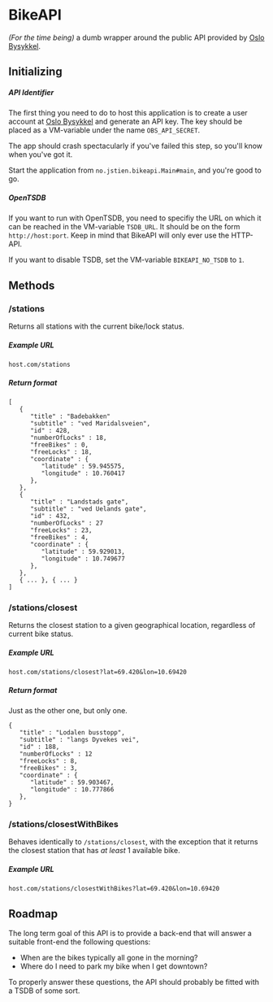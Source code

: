 # BikeAPI

_(For the time being)_ a dumb wrapper around the public API provided by
[Oslo Bysykkel](https://developer.oslobysykkel.no).


## Initializing
##### API Identifier
The first thing you need to do to host this application is to create a
user account at [Oslo Bysykkel](https://developer.oslobysykkel.no) and
generate an API key. The key should be placed as a VM-variable
under the name `OBS_API_SECRET`.

The app should crash spectacularly if you've failed this step, so you'll know
when you've got it.

Start the application from `no.jstien.bikeapi.Main#main`, and you're good to
go.

##### OpenTSDB
If you want to run with OpenTSDB, you need to specifiy the URL on which it can
be reached in the VM-variable `TSDB_URL`. It should be on the form
`http://host:port`. Keep in mind that BikeAPI will only ever use the HTTP-API.

If you want to disable TSDB, set the VM-variable `BIKEAPI_NO_TSDB`
to `1`.

## Methods
### /stations
Returns all stations with the current bike/lock status.

##### Example URL
`host.com/stations`

##### Return format
```
[
   {
      "title" : "Badebakken"
      "subtitle" : "ved Maridalsveien",
      "id" : 428,
      "numberOfLocks" : 18,
      "freeBikes" : 0,
      "freeLocks" : 18,
      "coordinate" : {
         "latitude" : 59.945575,
         "longitude" : 10.760417
      },
   },
   {
      "title" : "Landstads gate",
      "subtitle" : "ved Uelands gate",
      "id" : 432,
      "numberOfLocks" : 27
      "freeLocks" : 23,
      "freeBikes" : 4,
      "coordinate" : {
         "latitude" : 59.929013,
         "longitude" : 10.749677
      },
   },
   { ... }, { ... }
]
```

### /stations/closest
Returns the closest station to a given geographical location, regardless of
current bike status.

##### Example URL
`host.com/stations/closest?lat=69.420&lon=10.69420`

##### Return format
Just as the other one, but only one.
```
{
   "title" : "Lodalen busstopp",
   "subtitle" : "langs Dyvekes vei",
   "id" : 188,
   "numberOfLocks" : 12
   "freeLocks" : 8,
   "freeBikes" : 3,
   "coordinate" : {
      "latitude" : 59.903467,
      "longitude" : 10.777866
   },
}
```

### /stations/closestWithBikes
Behaves identically to `/stations/closest`, with the exception that it returns
the closest station that has *at least* 1 available bike.

##### Example URL
`host.com/stations/closestWithBikes?lat=69.420&lon=10.69420`

## Roadmap
The long term goal of this API is to provide a back-end that will answer a suitable
front-end the following questions:

 - When are the bikes typically all gone in the morning?
 - Where do I need to park my bike when I get downtown?

To properly answer these questions, the API should probably be fitted with a
TSDB of some sort.
